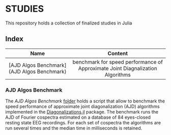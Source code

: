 # STUDIES

This repository holds a collection of finalized studies in Julia

## Index

|         Name         |         Content          |
|:--------------------:|:------------------------:|
| [AJD Algos Benchmark](AJD Algos Benchmark) | benchmark for speed performance of Approximate Joint Diagnalization Algorithms |


### AJD Algos Benchmark

The *AJD Algos Benchmark* [folder](https://github.com/Marco-Congedo/STUDIES/tree/master/AJD%20Algos%20Benchmark) holds a script
that allow to benchmark the speed performance of approximate joint diagonalization (AJD) algorithms implemented in the
[Diagonalizations.jl](https://github.com/Marco-Congedo/Diagonalizations.jl) package. The benchmark runs the AJD of Fourier
cospectra estimated on a database of 84 eyes-closed resting state EEG recordings. For each set of cospectra the algorithms
are run several times and the median time in milliseconds is retained.

